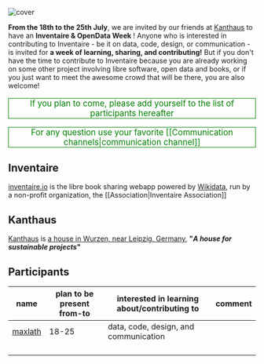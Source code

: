 <!-- LANG:EN, title="Inventaire & OpenData Week 2019"-->
 
 ![cover](https://matrix.org/_matrix/media/v1/download/matrix.allmende.io/zSNFZbIrmKscTZliJTldOhKp)
 
**From the 18th to the 25th July**, we are invited by our friends at [Kanthaus](https://kanthaus.online/en/) to have an **Inventaire & OpenData Week** ! Anyone who is interested in contributing to Inventaire - be it on data, code, design, or communication - is invited for **a week of learning, sharing, and contributing!** But if you don't have the time to contribute to Inventaire because you are already working on some other project involving libre software, open data and books, or if you just want to meet the awesome crowd that will be there, you are also welcome!

<p style="text-align: center; color: green; font-size: 1.2em; border: 1px solid">If you plan to come, please add yourself to the list of participants hereafter</p>

<p style="text-align: center; color: green; font-size: 1.2em; border: 1px solid">For any question use your favorite [[Communication channels|communication channel]]
<p>
 
 ## Inventaire
[inventaire.io](https://inventaire.io) is the libre book sharing webapp powered by [Wikidata](http://wikidata.org), run by a non-profit organization, the [[Association|Inventaire Association]]
 
 ## Kanthaus
 [Kanthaus](https://kanthaus.online/en/) is [a house in Wurzen, near Leipzig, Germany](https://www.openstreetmap.org/way/99897633), **"*A house for sustainable projects*"**
 
 ## Participants
| name |plan to be present from-to|interested in learning about/contributing to | comment|
|---|---|---|---|
| [maxlath](https://maxlath.eu) | 18-25| data, code, design, and communication | |
|   |   |   |   |
|   |   |   |   |
|   |   |   |   |
|   |   |   |   |